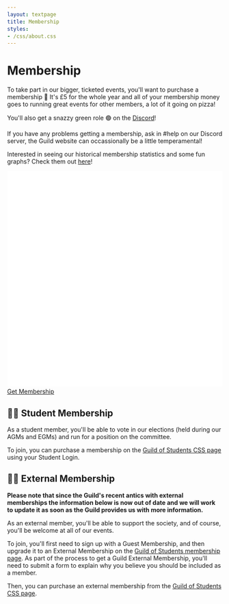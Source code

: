 ```yaml
---
layout: textpage
title: Membership
styles:
- /css/about.css
---
```


# Membership

To take part in our bigger, ticketed events, you'll want to purchase a
membership 🎉 It's £5 for the whole year and all of your membership money goes
to running great events for other members, a lot of it going on pizza!

You'll also get a snazzy green role 🟢 on the [Discord](/discord)!

If you have any problems getting a membership, ask in #help on our Discord
server, the Guild website can occassionally be a little temperamental!

Interested in seeing our historical membership statistics and some fun graphs? Check them out [here](/membership-stats)!

<div class="text-center">
  <a href="/join" class="button guild-button">
    <img src="/assets/about/guild-logo.svg" class="text-img" alt="">
    Get Membership
  </a>
</div>

<div class="section-box" markdown="1">

## 🧑‍🎓 Student Membership

As a student member, you'll be able to vote in our elections (held during
our AGMs and EGMs) and run for a position on the committee.

To join, you can purchase a membership on the [Guild of Students CSS page](https://www.guildofstudents.com/studentgroups/societies/css/)
using your Student Login.

</div>

<div class="section-box" markdown="1">

## 🧑‍🏫 External Membership

<b> Please note that since the Guild's recent antics with external memberships the information below is now out of date and we will work to update it as soon as the Guild provides us with more information. </b>

As an external member, you'll be able to support the society, and of course,
you'll be welcome at all of our events.

To join, you'll first need to sign up with a Guest Membership, and then upgrade
it to an External Membership on the [Guild of Students membership page](https://www.guildofstudents.com/about/memberships/).
As part of the process to get a Guild External Membership, you'll need to
submit a form to explain why you believe you should be included as a member.

Then, you can purchase an external membership from the [Guild of Students CSS page](https://www.guildofstudents.com/studentgroups/societies/css/).

</div>